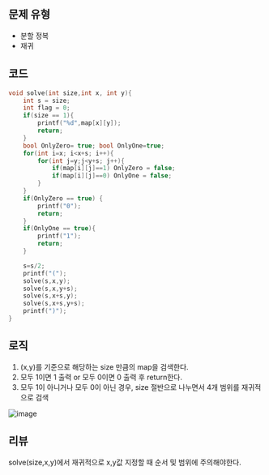 ## 문제 유형
- 분할 정복
- 재귀

## 코드
```cpp
void solve(int size,int x, int y){
    int s = size;
    int flag = 0;
    if(size == 1){
        printf("%d",map[x][y]);
        return;
    }
    bool OnlyZero= true; bool OnlyOne=true;
    for(int i=x; i<x+s; i++){
        for(int j=y;j<y+s; j++){
            if(map[i][j]==1) OnlyZero = false;
            if(map[i][j]==0) OnlyOne = false;
        }
    }
    if(OnlyZero == true) {
        printf("0");
        return;
    }
    if(OnlyOne == true){
        printf("1");
        return;
    }

    s=s/2;
    printf("(");
    solve(s,x,y);
    solve(s,x,y+s);
    solve(s,x+s,y);
    solve(s,x+s,y+s);
    printf(")");
}
```

## 로직
1. (x,y)를 기준으로 해당하는 size 만큼의 map을 검색한다.
2. 모두 1이면 1 출력 or 모두 0이면 0 출력 후 return한다.
3. 모두 1이 아니거나 모두 0이 아닌 경우, size 절반으로 나누면서 4개 범위를 재귀적으로 검색

![image](https://user-images.githubusercontent.com/69031678/168493543-f45da047-60fb-4c3f-a39e-e4487402634b.png)


## 리뷰
solve(size,x,y)에서 재귀적으로 x,y값 지정할 때 순서 및 범위에 주의해야한다.
